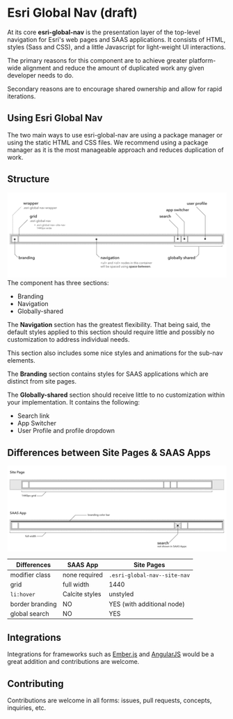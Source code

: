 # Esri Global Nav (draft)

At its core **esri-global-nav** is the presentation layer of the top-level navigation for Esri's web pages and SAAS applications.  It consists of HTML, styles (Sass and CSS), and a little Javascript for light-weight UI interactions.

The primary reasons for this component are to achieve greater platform-wide alignment and reduce the amount of duplicated work any given developer needs to do.

Secondary reasons are to encourage shared ownership and allow for rapid iterations.

## Using Esri Global Nav
The two main ways to use esri-global-nav are using a package manager or using the static HTML and CSS files.  We recommend using a package manager as it is the most manageable approach and reduces duplication of work.

## Structure
![Global Nav structure](https://github.com/ArcGIS/esri-global-nav/raw/master/readme-assets/esri-global-nav-structure.png)
The component has three sections:
* Branding
* Navigation
* Globally-shared

The **Navigation** section has the greatest flexibility.  That being said, the default styles applied to this section should require little and possibly no customization to address individual needs.

This section also includes some nice styles and animations for the sub-nav elements.

The **Branding** section contains styles for SAAS applications which are distinct from site pages.

The **Globally-shared** section should receive little to no customization within your implementation.  It contains the following:
* Search link
* App Switcher
* User Profile and profile dropdown

## Differences between Site Pages & SAAS Apps
![Site Pages and SAAS Apps](https://github.com/ArcGIS/esri-global-nav/raw/master/readme-assets/esri-global-nav-site-v-saas.png)

| Differences | SAAS App | Site Pages | 
|-------------|----------|------------|
| modifier class | none required | `.esri-global-nav--site-nav` | 
| grid | full width | 1440 |
| `li:hover` | Calcite styles | unstyled |
| border branding | NO | YES (with additional node) | 
| global search | NO | YES |

## Integrations
Integrations for frameworks such as [Ember.js](http://emberjs.com/) and [AngularJS](https://angularjs.org/) would be a great addition and contributions are welcome.

## Contributing
Contributions are welcome in all forms: issues, pull requests, concepts, inquiries, etc.
